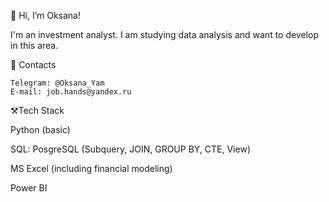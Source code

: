  👋 Hi, I’m Oksana!
 
I'm an investment analyst.
I am studying data analysis and want to develop in this area.

💬 Contacts

    Telegram: @Oksana_Yam
    E-mail: job.hands@yandex.ru


⚒️Tech Stack

Python (basic)

SQL: PosgreSQL (Subquery, JOIN, GROUP BY, CTE, View)

MS Excel (including financial modeling)

Power BI
